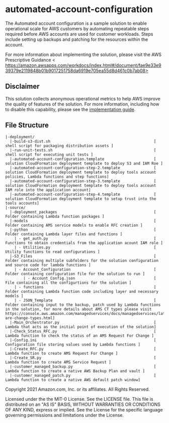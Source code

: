 # automated-account-configuration
The Automated account configuration is a sample solution to enable operational scale for AWS customers by automating repeatable
steps required before AWS accounts are used for customer workloads. Steps include setting up backups and patching for the 
resources within the account. 

For more information about implementing the solution, please visit the AWS Prescriptive Guidance < https://amazon.awsapps.com/workdocs/index.html#/document/fae9e33e939379e2119848b01b9017251758da6919e705ea55d8d461c0b7ab08>

## Disclaimer
This solution collects anonymous operational metrics to help AWS improve the quality of features of the solution. For more information, including how to disable this capability, please see the [implementation guide](https://docs.aws.amazon.com/solutions/latest/<solution-trademark-name>/collection-of-operational-metrics.html).

## File Structure

```
|-deployment/
  |-build-s3-dist.sh                                              [ shell script for packaging distribution assets ]
  |-run-unit-tests.sh                                             [ shell script for executing unit tests ]
  |-automated-account-configuration.template                      [ solution CloudFormation deployment template to deploy S3 and IAM Roe ]
  |-automated-account-configuration-step-2.template               [ solution CloudFormation deployment template to deploy tools account policies, Lambda functions and step functions]
  |-automated-account-configuration-step-3.template               [ solution CloudFormation deployment template to deploy tools account IAM role into the application account]
  |-automated-account-configuration-step-4.template               [ solution CloudFormation deployment template to setup trust into the tools accounts]
|-source/
  |-deployment_packages                                           [ Folder containing Lambda function packages ]
  |-models                                                        [ Folder containing AMS service models to enable RFC creation ]
  |-python                                                        [ Folder containing Lambda layer files and functions ]
    | - get_auth.py                                               [ Functions to obtain credentials from the application acount IAM role ]
    | - Utilities.py                                              [ Utility functions to read configurations ]
  |-S3_Files                                                      [ Folder containing multiple subfolders for the solution configuration and source code for lambda functions ]
    | - Account_Configuration                                     [ Folder containing configuration file for the solution to run ]
        | - Account_Config.json                                   [ File containing all the configurtions for the solution ]
    | - functions                                                 [ Folder containing Lambda function code including layer and necessary models ]     
    | - JSON_Template                                             [ Folder containing input to the backup, patch used by Lambda functions in the solution, for more details about AMS CT types please visit https://console.aws.amazon.com/managedservices/docs/managedservices/latest/ctref/what-are-change-types.html]    
  |-Main_Orchestrator.py                                          [ Lambda that acts as the initial point of execution of the solution]
  |-Check_Status_RFC.py                                           [ Lambda function to check the status of an AMS Request For Change ]
  |-Config.ini                                                    [ Configuration file storing values used by Lambda functions ]
  |-Create_RFC.py                                                 [ Lambda function to create AMS Request For Change ]
  |-Create_SR.py                                                  [ Lambda function to create AMS Service Request ]
  |-customer_managed_backup.py                                    [ Lambda function to create a native AWS Backup Plan and vault ]
  |-customer_managed_patch.py                                     [ Lambda function to create a native AWS default patch window]
```

Copyright 2021 Amazon.com, Inc. or its affiliates. All Rights Reserved.

Licensed under the the MIT-0 License. See the LICENSE file. This file is distributed on an "AS IS" BASIS, WITHOUT WARRANTIES OR CONDITIONS OF ANY KIND, express or implied. See the License for the specific language governing permissions and limitations under the License.